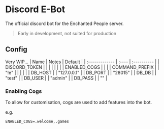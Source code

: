 # Discord E-Bot
The official discord bot for the Enchanted People server.

> Early in development, not suited for production

## Config
Very WIP...
| Name           | Notes | Default     |
| :------------- | :---- | :---------- |
| DISCORD_TOKEN  |       |             |
|                |       |             |
| ENABLED_COGS   |       |             |
| COMMAND_PREFIX |       | "!e"        |
|                |       |             |
| DB_HOST        |       | "127.0.0.1" |
| DB_PORT        |       | "28015"     |
| DB_DB          |       | "test"      |
| DB_USER        |       | "admin"     |
| DB_PASS        |       | ""          |

### Enabling Cogs
To allow for customisation, cogs are used to add features into the bot.

e.g.

```
ENABLED_COGS=.welcome,.games
```
